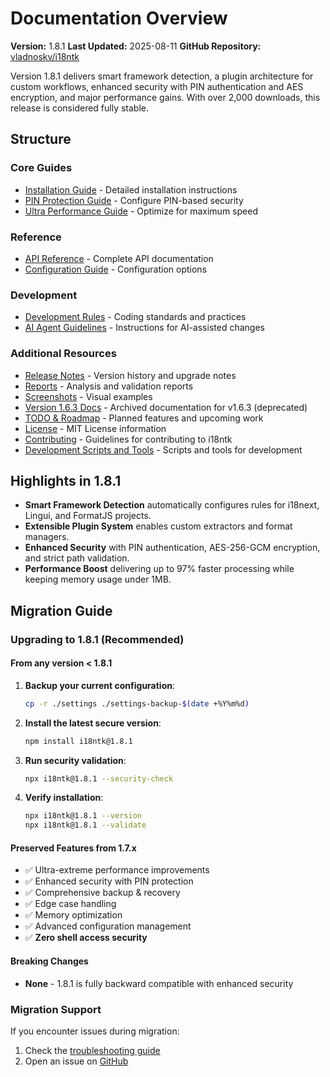 # Documentation Overview

**Version:** 1.8.1
**Last Updated:** 2025-08-11
**GitHub Repository:** [vladnoskv/i18ntk](https://github.com/vladnoskv/i18ntk)

Version 1.8.1 delivers smart framework detection, a plugin architecture for custom workflows, enhanced security with PIN authentication and AES encryption, and major performance gains. With over 2,000 downloads, this release is considered fully stable.

## Structure

### Core Guides
- [Installation Guide](./INSTALLATION.md) - Detailed installation instructions
- [PIN Protection Guide](./PIN_PROTECTION_GUIDE.md) - Configure PIN-based security
- [Ultra Performance Guide](./ULTRA_PERFORMANCE_GUIDE.md) - Optimize for maximum speed

### Reference
- [API Reference](./api/API_REFERENCE.md) - Complete API documentation
- [Configuration Guide](./api/CONFIGURATION.md) - Configuration options

### Development
- [Development Rules](./development/DEVELOPMENT_RULES.md) - Coding standards and practices
- [AI Agent Guidelines](./development/AGENTS.md) - Instructions for AI-assisted changes

### Additional Resources
 - [Release Notes](./release-notes/) - Version history and upgrade notes
 - [Reports](./reports/) - Analysis and validation reports
 - [Screenshots](./screenshots/) - Visual examples
 - [Version 1.6.3 Docs](./version-1.6.3/) - Archived documentation for v1.6.3 (deprecated)
 - [TODO & Roadmap](./TODO_ROADMAP.md) - Planned features and upcoming work
 - [License](./LICENSE) - MIT License information
 - [Contributing](./CONTRIBUTING.md) - Guidelines for contributing to i18ntk
 - [Development Scripts and Tools](./dev/) - Scripts and tools for development


## Highlights in 1.8.1

- **Smart Framework Detection** automatically configures rules for i18next, Lingui, and FormatJS projects.
- **Extensible Plugin System** enables custom extractors and format managers.
- **Enhanced Security** with PIN authentication, AES-256-GCM encryption, and strict path validation.
- **Performance Boost** delivering up to 97% faster processing while keeping memory usage under 1MB.

## Migration Guide

### Upgrading to 1.8.1 (Recommended)

#### From any version < 1.8.1
1. **Backup your current configuration**:
   ```bash
   cp -r ./settings ./settings-backup-$(date +%Y%m%d)
   ```

2. **Install the latest secure version**:
    ```bash
    npm install i18ntk@1.8.1
    ```

3. **Run security validation**:
    ```bash
    npx i18ntk@1.8.1 --security-check
    ```

4. **Verify installation**:
    ```bash
    npx i18ntk@1.8.1 --version
    npx i18ntk@1.8.1 --validate
    ```

#### Preserved Features from 1.7.x
- ✅ Ultra-extreme performance improvements
- ✅ Enhanced security with PIN protection
- ✅ Comprehensive backup & recovery
- ✅ Edge case handling
- ✅ Memory optimization
- ✅ Advanced configuration management
- ✅ **Zero shell access security**

#### Breaking Changes
- **None** - 1.8.1 is fully backward compatible with enhanced security

### Migration Support
If you encounter issues during migration:
1. Check the [troubleshooting guide](docs/TROUBLESHOOTING.md)
2. Open an issue on [GitHub](https://github.com/vladnoskv/i18ntk/issues)

